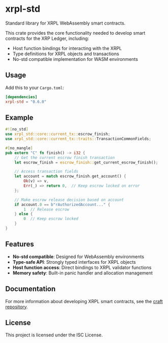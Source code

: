 # xrpl-std

Standard library for XRPL WebAssembly smart contracts.

This crate provides the core functionality needed to develop smart contracts for the XRP Ledger, including:
- Host function bindings for interacting with the XRPL
- Type definitions for XRPL objects and transactions
- No-std compatible implementation for WASM environments

## Usage

Add this to your `Cargo.toml`:

```toml
[dependencies]
xrpl-std = "0.6.0"
```

## Example

```rust
#![no_std]
use xrpl_std::core::current_tx::escrow_finish;
use xrpl_std::core::current_tx::traits::TransactionCommonFields;

#[no_mangle]
pub extern "C" fn finish() -> i32 {
    // Get the current escrow finish transaction
    let escrow_finish = escrow_finish::get_current_escrow_finish();

    // Access transaction fields
    let account = match escrow_finish.get_account() {
        Ok(v) => v,
        Err(_) => return 0,  // Keep escrow locked on error
    };

    // Make escrow release decision based on account
    if account.0 == b"rAuthorizedAccount..." {
        1  // Release escrow
    } else {
        0  // Keep escrow locked
    }
}
```

## Features

- **No-std compatible**: Designed for WebAssembly environments
- **Type-safe API**: Strongly typed interfaces for XRPL objects
- **Host function access**: Direct bindings to XRPL validator functions
- **Memory safety**: Built-in panic handler and allocation management

## Documentation

For more information about developing XRPL smart contracts, see the [craft repository](https://github.com/XRPLF/craft).

## License

This project is licensed under the ISC License.
